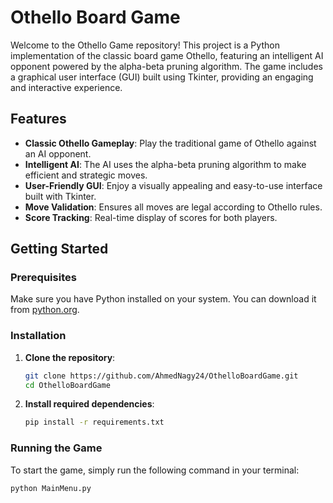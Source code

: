 # Othello Board Game

Welcome to the Othello Game repository! This project is a Python implementation of the classic board game Othello, featuring an intelligent AI opponent powered by the alpha-beta pruning algorithm. The game includes a graphical user interface (GUI) built using Tkinter, providing an engaging and interactive experience.

## Features

- **Classic Othello Gameplay**: Play the traditional game of Othello against an AI opponent.
- **Intelligent AI**: The AI uses the alpha-beta pruning algorithm to make efficient and strategic moves.
- **User-Friendly GUI**: Enjoy a visually appealing and easy-to-use interface built with Tkinter.
- **Move Validation**: Ensures all moves are legal according to Othello rules.
- **Score Tracking**: Real-time display of scores for both players.

## Getting Started

### Prerequisites

Make sure you have Python installed on your system. You can download it from [python.org](https://www.python.org/).

### Installation

1. **Clone the repository**:
    ```bash
    git clone https://github.com/AhmedNagy24/OthelloBoardGame.git
    cd OthelloBoardGame
    ```

2. **Install required dependencies**:
    ```bash
    pip install -r requirements.txt
    ```

### Running the Game

To start the game, simply run the following command in your terminal:
```bash
python MainMenu.py
